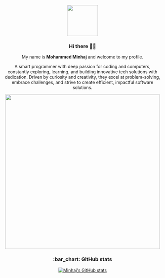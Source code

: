   <div align="center">
<div id="header">
<img src="https://media.giphy.com/media/M9gbBd9nbDrOTu1Mqx/giphy.gif" width="100">
</div>
<h3 id="hi-there">Hi there 👋🎉 </h3>
<p>My name is <strong>Mohammed Minhaj</strong> and welcome to my profile.</p>
<p>
A smart programmer with deep passion for coding and computers, constantly exploring, learning, and building innovative tech solutions with dedication. Driven by curiosity and creativity, they excel at problem-solving, embrace challenges, and strive to create efficient, impactful software solutions. 
</p>
<img src="https://media.giphy.com/media/L8K62iTDkzGX6/giphy.gif" width="500">
<h3 id="bar_chart-github-stats">:bar_chart: GitHub stats</h3>
<p> 
  <a href="https://github.com/Minhajxdd/github-readme-stats"><img src="https://github-readme-stats.vercel.app/api?username=Minhajxdd&amp;count_private=true&amp;show_icons=true&amp;theme=dark" alt="Minhaj's GitHub stats"></a></p>
</div>

